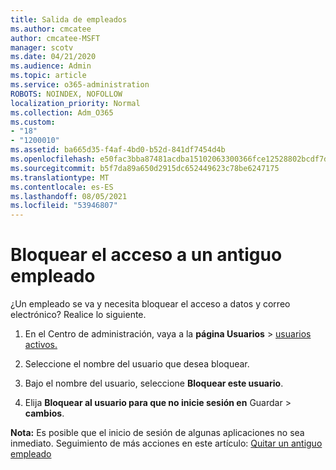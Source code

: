 ```yaml
---
title: Salida de empleados
ms.author: cmcatee
author: cmcatee-MSFT
manager: scotv
ms.date: 04/21/2020
ms.audience: Admin
ms.topic: article
ms.service: o365-administration
ROBOTS: NOINDEX, NOFOLLOW
localization_priority: Normal
ms.collection: Adm_O365
ms.custom:
- "18"
- "1200010"
ms.assetid: ba665d35-f4af-4bd0-b52d-841df7454d4b
ms.openlocfilehash: e50fac3bba87481acdba15102063300366fce12528802bcdf7d8cdf146807e3f
ms.sourcegitcommit: b5f7da89a650d2915dc652449623c78be6247175
ms.translationtype: MT
ms.contentlocale: es-ES
ms.lasthandoff: 08/05/2021
ms.locfileid: "53946807"
---
```

# <a name="block-access-to-a-former-employee"></a>Bloquear el acceso a un antiguo empleado

¿Un empleado se va y necesita bloquear el acceso a datos y correo electrónico? Realice lo siguiente.
  
1. En el Centro de administración, vaya a la **página Usuarios** \> [usuarios activos.](https://go.microsoft.com/fwlink/p/?linkid=834822)

2. Seleccione el nombre del usuario que desea bloquear.

3. Bajo el nombre del usuario, seleccione **Bloquear este usuario**.

4. Elija **Bloquear al usuario para que no inicie sesión en** Guardar \> **cambios**.

**Nota:** Es posible que el inicio de sesión de algunas aplicaciones no sea inmediato. Seguimiento de más acciones en este artículo: [Quitar un antiguo empleado](https://docs.microsoft.com/microsoft-365/admin/add-users/remove-former-employee)